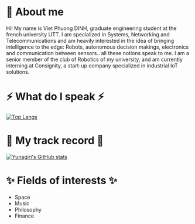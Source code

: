 
<!--
**Yunagiri/Yunagiri** is a ✨ _special_ ✨ repository because its `README.md` (this file) appears on your GitHub profile.

Here are some ideas to get you started:

- 🔭 I’m currently working on ...
- 🌱 I’m currently learning ...
- 👯 I’m looking to collaborate on ...
- 🤔 I’m looking for help with ...
- 💬 Ask me about ...
- 📫 How to reach me: ...
- 😄 Pronouns: ...
- ⚡ Fun fact: ...
-->



# 💬 About me 

Hi! My name is Viet Phuong DINH, graduate engineering student at the french university UTT. I am specialized in Systems, Networking and Telecommunications and am heavily interested in the idea of bringing intelligence to the edge: Robots, autonomous decision makings, electronics and communication between sensors.. all these notions speak to me. I am a senior member of the club of Robotics of my university, and am currently interning at Consignity, a start-up company specialized in industrial IoT solutions.


# ⚡ What do I speak ⚡

[![Top Langs](https://github-readme-stats.vercel.app/api/top-langs/?username=Yunagiri&theme=tokyonight&count_private=true&layout=compact)](https://github.com/anuraghazra/github-readme-stats)


# 🌱 My track record 🌱

[![Yunagiri's GitHub stats](https://github-readme-stats.vercel.app/api?username=Yunagiri&count_private=true&theme=tokyonight&show_icons=true)](https://github.com/anuraghazra/github-readme-stats)


# ✨ Fields of interests ✨

- Space
- Music
- Philosophy
- Finance
